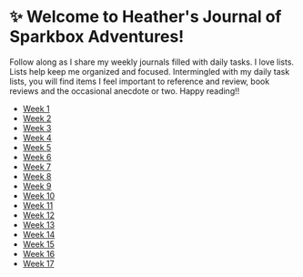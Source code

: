 :sparkles: Welcome to Heather's Journal of Sparkbox Adventures!
===============================================================

Follow along as I share my weekly journals filled with daily tasks. I love lists. Lists help keep me organized and focused. Intermingled with my daily task lists, you will find items I feel important to reference and review, book reviews and the occasional anecdote or two. Happy reading!!

* [Week 1]
* [Week 2]
* [Week 3]
* [Week 4]
* [Week 5]
* [Week 6]
* [Week 7]
* [Week 8]
* [Week 9]
* [Week 10]
* [Week 11]
* [Week 12]
* [Week 13]
* [Week 14]
* [Week 15]
* [Week 16]
* [Week 17]

[Week 1]: https://github.com/heatherdesigns/journals/blob/master/weekly_entries/0117-0121.md
[Week 2]: https://github.com/heatherdesigns/journals/blob/master/weekly_entries/0122-0128.md
[Week 3]: https://github.com/heatherdesigns/journals/blob/master/weekly_entries/0129-0204.md
[Week 4]: https://github.com/heatherdesigns/journals/blob/master/weekly_entries/0205-0211.md
[Week 5]: https://github.com/heatherdesigns/journals/blob/master/weekly_entries/0212-0218.md
[Week 6]: https://github.com/heatherdesigns/journals/blob/master/weekly_entries/0219-0225.md
[Week 7]: https://github.com/heatherdesigns/journals/blob/master/weekly_entries/0226-0304.md
[Week 8]: https://github.com/heatherdesigns/journals/blob/master/weekly_entries/0305-0311.md
[Week 9]: https://github.com/heatherdesigns/journals/blob/master/weekly_entries/0312-0318.md
[Week 10]: https://github.com/heatherdesigns/journals/blob/master/weekly_entries/0319-0325.md
[Week 11]: https://github.com/heatherdesigns/journals/blob/master/weekly_entries/0326-0401.md
[Week 12]: https://github.com/heatherdesigns/journals/blob/master/weekly_entries/0402-0408.md
[Week 13]: https://github.com/heatherdesigns/journals/blob/master/weekly_entries/0409-0415.md
[Week 14]: https://github.com/heatherdesigns/journals/blob/master/weekly_entries/0416-0422.md
[Week 15]: https://github.com/heatherdesigns/journals/blob/master/weekly_entries/0423-0429.md
[Week 16]: https://github.com/heatherdesigns/journals/blob/master/weekly_entries/0430-0505.md
[Week 17]: https://github.com/heatherdesigns/journals/blob/master/weekly_entries/0507-0513.md
